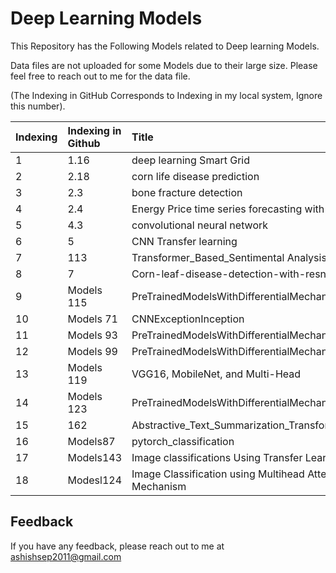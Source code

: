 
# Deep Learning Models

This Repository has the Following Models related to Deep learning Models.

Data files are not uploaded for some Models due to their large size. Please feel free to reach out to me for the data file.

(The Indexing in GitHub Corresponds to Indexing in my local system, Ignore this number).











| Indexing| Indexing in Github     | Title                |
| :-------- | :------- | :------------------------- |
| 1 | 1.16 |deep learning Smart Grid
| 2 | 2.18 | corn life disease prediction
 | 3 | 2.3 |bone fracture detection |
| 4 | 2.4 | Energy Price time series forecasting with LSTM |
| 5 | 4.3 | convolutional neural network |
| 6 | 5 | CNN Transfer learning |
| 7 | 113 | Transformer_Based_Sentimental Analysis |
| 8 | 7 | Corn-leaf-disease-detection-with-resnet-pytorch |
| 9 | Models 115 | PreTrainedModelsWithDifferentialMechanism1 |
| 10 | Models 71  | CNNExceptionInception |
| 11 | Models 93 | PreTrainedModelsWithDifferentialMechanism3  |
| 12 | Models 99 | PreTrainedModelsWithDifferentialMechanism2 |
| 13 | Models 119 | VGG16, MobileNet, and Multi-Head  |
| 14 | Models 123 | PreTrainedModelsWithDifferentialMechanism1  |
| 15 | 162 | Abstractive_Text_Summarization_Transformer_Model  |
| 16 |  Models87 |pytorch_classification  |
| 17 | Models143| Image classifications Using Transfer Learning  |
| 18 | Modesl124 | Image Classification using Multihead Attention Mechanism  |










## Feedback

If you have any feedback, please reach out to me at ashishsep2011@gmail.com

